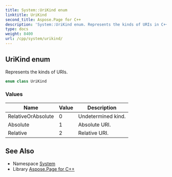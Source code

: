 ```yaml
---
title: System::UriKind enum
linktitle: UriKind
second_title: Aspose.Page for C++
description: 'System::UriKind enum. Represents the kinds of URIs in C++.'
type: docs
weight: 8400
url: /cpp/system/urikind/
---
```

## UriKind enum


Represents the kinds of URIs.

```cpp
enum class UriKind
```

### Values

| Name | Value | Description |
| --- | --- | --- |
| RelativeOrAbsolute | 0 | Undetermined kind. |
| Absolute | 1 | Absolute URI. |
| Relative | 2 | Relative URI. |

## See Also

* Namespace [System](../)
* Library [Aspose.Page for C++](../../)
